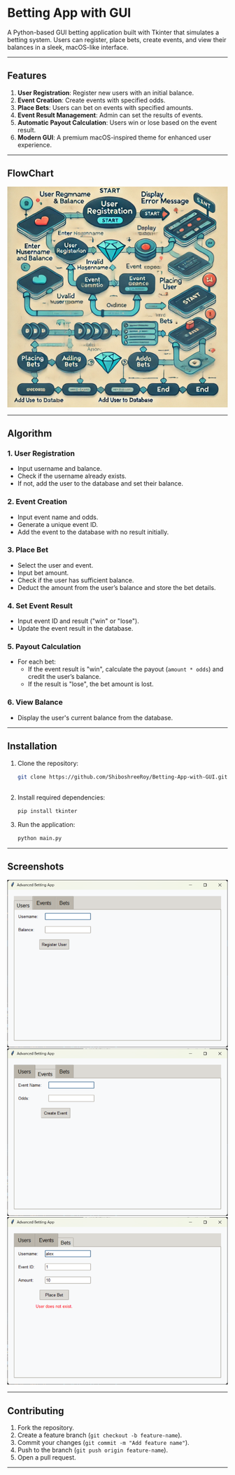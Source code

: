 # Betting App with GUI  

A Python-based GUI betting application built with Tkinter that simulates a betting system. Users can register, place bets, create events, and view their balances in a sleek, macOS-like interface.  

---

## Features  

1. **User Registration**: Register new users with an initial balance.  
2. **Event Creation**: Create events with specified odds.  
3. **Place Bets**: Users can bet on events with specified amounts.  
4. **Event Result Management**: Admin can set the results of events.  
5. **Automatic Payout Calculation**: Users win or lose based on the event result.  
6. **Modern GUI**: A premium macOS-inspired theme for enhanced user experience.  

---
## FlowChart
![Project Logo or Screenshot](./flowchart.png)


---

## Algorithm  

### 1. **User Registration**  
   - Input username and balance.  
   - Check if the username already exists.  
   - If not, add the user to the database and set their balance.  

### 2. **Event Creation**  
   - Input event name and odds.  
   - Generate a unique event ID.  
   - Add the event to the database with no result initially.  

### 3. **Place Bet**  
   - Select the user and event.  
   - Input bet amount.  
   - Check if the user has sufficient balance.  
   - Deduct the amount from the user’s balance and store the bet details.  

### 4. **Set Event Result**  
   - Input event ID and result ("win" or "lose").  
   - Update the event result in the database.  

### 5. **Payout Calculation**  
   - For each bet:  
     - If the event result is "win", calculate the payout (`amount * odds`) and credit the user’s balance.  
     - If the result is "lose", the bet amount is lost.  

### 6. **View Balance**  
   - Display the user's current balance from the database.  

---

## Installation  

1. Clone the repository:  
   ```bash  
   git clone https://github.com/ShiboshreeRoy/Betting-App-with-GUI.git  
    
   ```  

2. Install required dependencies:  
   ```bash  
   pip install tkinter 
   ```  

3. Run the application:  
   ```bash  
   python main.py  
   ```  

---

## Screenshots  


![Project Logo or Screenshot](./Project_img_1.png)
![Project Logo or Screenshot](./project_img_2.png)
![Project Logo or Screenshot](./Project_img_3.png)


---

## Contributing  

1. Fork the repository.  
2. Create a feature branch (`git checkout -b feature-name`).  
3. Commit your changes (`git commit -m "Add feature name"`).  
4. Push to the branch (`git push origin feature-name`).  
5. Open a pull request.  

---


